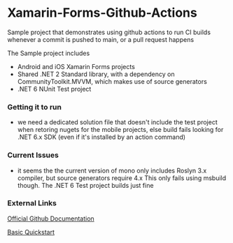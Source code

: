 # Xamarin-Forms-Github-Actions

Sample project that demonstrates using github actions to run CI builds whenever a commit is pushed to main, or a pull request happens

The Sample project includes
- Android and iOS Xamarin Forms projects
- Shared .NET 2 Standard library, with a dependency on CommunityToolkit.MVVM, which makes use of source generators
- .NET 6 NUnit Test project

### Getting it to run
- we need a dedicated solution file that doesn't include the test project when retoring nugets for the mobile projects, else build fails looking for .NET 6.x SDK (even if it's installed by an action command)

### Current Issues
- it seems the the current version of mono only includes Roslyn 3.x compiler, but source generators require 4.x
  This only fails using msbuild though. The .NET 6 Test project builds just fine

### External Links
[Official Github Documentation](https://docs.github.com/en/actions/automating-builds-and-tests/building-and-testing-xamarin-applications)

[Basic Quickstart](https://levelup.gitconnected.com/using-github-actions-with-ios-and-android-xamarin-apps-693a93b48a61)

